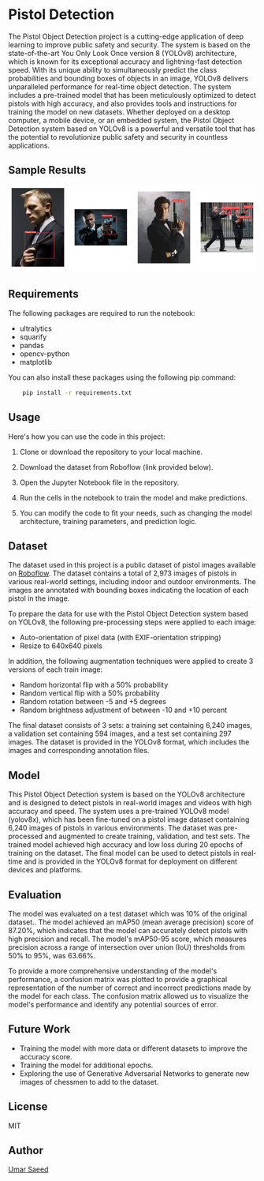 
# Pistol Detection

The Pistol Object Detection project is a cutting-edge application of deep learning to improve public safety and security. The system is based on the state-of-the-art You Only Look Once version 8 (YOLOv8) architecture, which is known for its exceptional accuracy and lightning-fast detection speed. With its unique ability to simultaneously predict the class probabilities and bounding boxes of objects in an image, YOLOv8 delivers unparalleled performance for real-time object detection. The system includes a pre-trained model that has been meticulously optimized to detect pistols with high accuracy, and also provides tools and instructions for training the model on new datasets. Whether deployed on a desktop computer, a mobile device, or an embedded system, the Pistol Object Detection system based on YOLOv8 is a powerful and versatile tool that has the potential to revolutionize public safety and security in countless applications.

## Sample Results

![Prediction Result Snippet](Data/Screenshot.png)


## Requirements

The following packages are required to run the notebook:

- ultralytics
- squarify
- pandas
- opencv-python
- matplotlib

You can also install these packages using the following pip command:

```bash
    pip install -r requirements.txt
```

## Usage

Here's how you can use the code in this project:

1. Clone or download the repository to your local machine.
 
2. Download the dataset from Roboflow (link provided below).

3. Open the Jupyter Notebook file in the repository.

4. Run the cells in the notebook to train the model and make predictions.

5. You can modify the code to fit your needs, such as changing the model architecture, training parameters, and prediction logic.

## Dataset

The dataset used in this project is a public dataset of pistol images available on [Roboflow](https://public.roboflow.com/object-detection/pistols). The dataset contains a total of 2,973 images of pistols in various real-world settings, including indoor and outdoor environments. The images are annotated with bounding boxes indicating the location of each pistol in the image.

To prepare the data for use with the Pistol Object Detection system based on YOLOv8, the following pre-processing steps were applied to each image:

* Auto-orientation of pixel data (with EXIF-orientation stripping)
* Resize to 640x640 pixels

In addition, the following augmentation techniques were applied to create 3 versions of each train image:

* Random horizontal flip with a 50% probability
* Random vertical flip with a 50% probability
* Random rotation between -5 and +5 degrees
* Random brightness adjustment of between -10 and +10 percent

The final dataset consists of 3 sets: a training set containing 6,240 images, a validation set containing 594 images, and a test set containing 297 images. The dataset is provided in the YOLOv8 format, which includes the images and corresponding annotation files.

## Model


This Pistol Object Detection system is based on the YOLOv8 architecture and is designed to detect pistols in real-world images and videos with high accuracy and speed. The system uses a pre-trained YOLOv8 model (yolov8x), which has been fine-tuned on a pistol image dataset containing 6,240 images of pistols in various environments. The dataset was pre-processed and augmented to create training, validation, and test sets. The trained model achieved high accuracy and low loss during 20 epochs of training on the dataset. The final model can be used to detect pistols in real-time and is provided in the YOLOv8 format for deployment on different devices and platforms.

## Evaluation

The model was evaluated on a test dataset which was 10% of the original dataset.. The model achieved an mAP50 (mean average precision) score of 87.20%, which indicates that the model can accurately detect pistols with high precision and recall. The model's mAP50-95 score, which measures precision across a range of intersection over union (IoU) thresholds from 50% to 95%, was 63.66%.

To provide a more comprehensive understanding of the model's performance, a confusion matrix was plotted to provide a graphical representation of the number of correct and incorrect predictions made by the model for each class. The confusion matrix allowed us to visualize the model's performance and identify any potential sources of error.

## Future Work

- Training the model with more data or different datasets to improve the accuracy score.
- Training the model for additional epochs.
- Exploring the use of Generative Adversarial Networks to generate new images of chessmen to add to the dataset.

## License

MIT


## Author

[Umar Saeed](https://www.linkedin.com/in/umar-saeed-16863a21b/)
